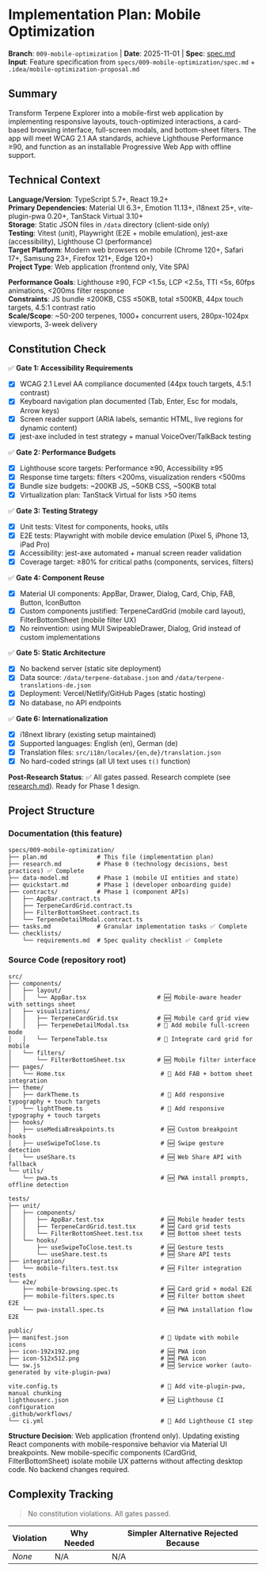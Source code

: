 # Implementation Plan: Mobile Optimization

**Branch**: `009-mobile-optimization` | **Date**: 2025-11-01 | **Spec**: [spec.md](./spec.md)  
**Input**: Feature specification from `specs/009-mobile-optimization/spec.md` + `.idea/mobile-optimization-proposal.md`

## Summary

Transform Terpene Explorer into a mobile-first web application by implementing responsive layouts, touch-optimized interactions, a card-based browsing interface, full-screen modals, and bottom-sheet filters. The app will meet WCAG 2.1 AA standards, achieve Lighthouse Performance ≥90, and function as an installable Progressive Web App with offline support.

## Technical Context

**Language/Version**: TypeScript 5.7+, React 19.2+  
**Primary Dependencies**: Material UI 6.3+, Emotion 11.13+, i18next 25+, vite-plugin-pwa 0.20+, TanStack Virtual 3.10+  
**Storage**: Static JSON files in `/data` directory (client-side only)  
**Testing**: Vitest (unit), Playwright (E2E + mobile emulation), jest-axe (accessibility), Lighthouse CI (performance)  
**Target Platform**: Modern web browsers on mobile (Chrome 120+, Safari 17+, Samsung 23+, Firefox 121+, Edge 120+)  
**Project Type**: Web application (frontend only, Vite SPA)

**Performance Goals**: Lighthouse ≥90, FCP <1.5s, LCP <2.5s, TTI <5s, 60fps animations, <200ms filter response  
**Constraints**: JS bundle ≤200KB, CSS ≤50KB, total ≤500KB, 44px touch targets, 4.5:1 contrast ratio  
**Scale/Scope**: ~50-200 terpenes, 1000+ concurrent users, 280px-1024px viewports, 3-week delivery

## Constitution Check

✅ **Gate 1: Accessibility Requirements**

- [x] WCAG 2.1 Level AA compliance documented (44px touch targets, 4.5:1 contrast)
- [x] Keyboard navigation plan documented (Tab, Enter, Esc for modals, Arrow keys)
- [x] Screen reader support (ARIA labels, semantic HTML, live regions for dynamic content)
- [x] jest-axe included in test strategy + manual VoiceOver/TalkBack testing

✅ **Gate 2: Performance Budgets**

- [x] Lighthouse score targets: Performance ≥90, Accessibility ≥95
- [x] Response time targets: filters <200ms, visualization renders <500ms
- [x] Bundle size budgets: ~200KB JS, ~50KB CSS, ~500KB total
- [x] Virtualization plan: TanStack Virtual for lists >50 items

✅ **Gate 3: Testing Strategy**

- [x] Unit tests: Vitest for components, hooks, utils
- [x] E2E tests: Playwright with mobile device emulation (Pixel 5, iPhone 13, iPad Pro)
- [x] Accessibility: jest-axe automated + manual screen reader validation
- [x] Coverage target: ≥80% for critical paths (components, services, filters)

✅ **Gate 4: Component Reuse**

- [x] Material UI components: AppBar, Drawer, Dialog, Card, Chip, FAB, Button, IconButton
- [x] Custom components justified: TerpeneCardGrid (mobile card layout), FilterBottomSheet (mobile filter UX)
- [x] No reinvention: using MUI SwipeableDrawer, Dialog, Grid instead of custom implementations

✅ **Gate 5: Static Architecture**

- [x] No backend server (static site deployment)
- [x] Data source: `/data/terpene-database.json` and `/data/terpene-translations-de.json`
- [x] Deployment: Vercel/Netlify/GitHub Pages (static hosting)
- [x] No database, no API endpoints

✅ **Gate 6: Internationalization**

- [x] i18next library (existing setup maintained)
- [x] Supported languages: English (en), German (de)
- [x] Translation files: `src/i18n/locales/{en,de}/translation.json`
- [x] No hard-coded strings (all UI text uses `t()` function)

**Post-Research Status**: ✅ All gates passed. Research complete (see [research.md](./research.md)). Ready for Phase 1 design.

## Project Structure

### Documentation (this feature)

```text
specs/009-mobile-optimization/
├── plan.md              # This file (implementation plan)
├── research.md          # Phase 0 (technology decisions, best practices) ✅ Complete
├── data-model.md        # Phase 1 (mobile UI entities and state)
├── quickstart.md        # Phase 1 (developer onboarding guide)
├── contracts/           # Phase 1 (component APIs)
│   ├── AppBar.contract.ts
│   ├── TerpeneCardGrid.contract.ts
│   ├── FilterBottomSheet.contract.ts
│   └── TerpeneDetailModal.contract.ts
├── tasks.md             # Granular implementation tasks ✅ Complete
└── checklists/
    └── requirements.md  # Spec quality checklist ✅ Complete
```

### Source Code (repository root)

```text
src/
├── components/
│   ├── layout/
│   │   └── AppBar.tsx                    # 🆕 Mobile-aware header with settings sheet
│   ├── visualizations/
│   │   ├── TerpeneCardGrid.tsx           # 🆕 Mobile card grid view
│   │   ├── TerpeneDetailModal.tsx        # 🔄 Add mobile full-screen mode
│   │   └── TerpeneTable.tsx              # 🔄 Integrate card grid for mobile
│   └── filters/
│       └── FilterBottomSheet.tsx         # 🆕 Mobile filter interface
├── pages/
│   └── Home.tsx                           # 🔄 Add FAB + bottom sheet integration
├── theme/
│   ├── darkTheme.ts                       # 🔄 Add responsive typography + touch targets
│   └── lightTheme.ts                      # 🔄 Add responsive typography + touch targets
├── hooks/
│   ├── useMediaBreakpoints.ts             # 🆕 Custom breakpoint hooks
│   ├── useSwipeToClose.ts                 # 🆕 Swipe gesture detection
│   └── useShare.ts                        # 🆕 Web Share API with fallback
└── utils/
    └── pwa.ts                             # 🆕 PWA install prompts, offline detection

tests/
├── unit/
│   ├── components/
│   │   ├── AppBar.test.tsx                # 🆕 Mobile header tests
│   │   ├── TerpeneCardGrid.test.tsx       # 🆕 Card grid tests
│   │   └── FilterBottomSheet.test.tsx     # 🆕 Bottom sheet tests
│   └── hooks/
│       ├── useSwipeToClose.test.ts        # 🆕 Gesture tests
│       └── useShare.test.ts               # 🆕 Share API tests
├── integration/
│   └── mobile-filters.test.tsx            # 🆕 Filter integration tests
└── e2e/
    ├── mobile-browsing.spec.ts            # 🆕 Card grid + modal E2E
    ├── mobile-filters.spec.ts             # 🆕 Filter bottom sheet E2E
    └── pwa-install.spec.ts                # 🆕 PWA installation flow E2E

public/
├── manifest.json                          # 🔄 Update with mobile icons
├── icon-192x192.png                       # 🆕 PWA icon
├── icon-512x512.png                       # 🆕 PWA icon
└── sw.js                                  # 🆕 Service worker (auto-generated by vite-plugin-pwa)

vite.config.ts                             # 🔄 Add vite-plugin-pwa, manual chunking
lighthouserc.json                          # 🆕 Lighthouse CI configuration
.github/workflows/
└── ci.yml                                 # 🔄 Add Lighthouse CI step
```

**Structure Decision**: Web application (frontend only). Updating existing React components with mobile-responsive behavior via Material UI breakpoints. New mobile-specific components (CardGrid, FilterBottomSheet) isolate mobile UX patterns without affecting desktop code. No backend changes required.

## Complexity Tracking

> No constitution violations. All gates passed.

| Violation | Why Needed | Simpler Alternative Rejected Because |
| --------- | ---------- | ------------------------------------ |
| _None_    | N/A        | N/A                                  |
